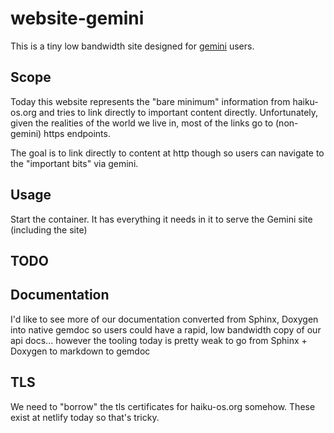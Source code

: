 # website-gemini

This is a tiny low bandwidth site designed for [gemini](https://gemini.circumlunar.space) users.

## Scope

Today this website represents the "bare minimum" information from haiku-os.org and tries to link directly to important content directly.
Unfortunately, given the realities of the world we live in, most of the links go to (non-gemini) https endpoints.

The goal is to link directly to content at http though so users can navigate to the "important bits" via gemini.

## Usage

Start the container. It has everything it needs in it to serve the Gemini site (including the site)

## TODO

## Documentation

I'd like to see more of our documentation converted from Sphinx, Doxygen into native gemdoc so users could have
a rapid, low bandwidth copy of our api docs... however the tooling today is pretty weak to go from Sphinx + Doxygen to markdown to gemdoc

## TLS

We need to "borrow" the tls certificates for haiku-os.org somehow. These exist at netlify today so that's tricky.
